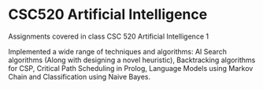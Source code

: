 # CSC520 Artificial Intelligence
Assignments covered in class CSC 520 Artificial Intelligence 1

Implemented a wide range of techniques and algorithms: AI Search algorithms (Along with designing a novel heuristic), Backtracking algorithms for CSP, Critical Path Scheduling in Prolog, Language Models using Markov Chain and Classification using Naive Bayes.
